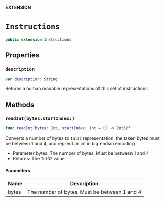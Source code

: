 **EXTENSION**

# `Instructions`
```swift
public extension Instructions
```

## Properties
### `description`

```swift
var description: String
```

Returns a human readable representations of this set of instructions

## Methods
### `readInt(bytes:startIndex:)`

```swift
func readInt(bytes: Int, startIndex: Int = 0) -> Int32?
```

Converts a number of bytes to `Int32` representation, the taken bytes must be
between 1 and 4, and reprent an int in big endian encoding
- Parameter bytes: The number of bytes, Must be between 1 and 4
- Returns: The `Int32` value

#### Parameters

| Name | Description |
| ---- | ----------- |
| bytes | The number of bytes, Must be between 1 and 4 |